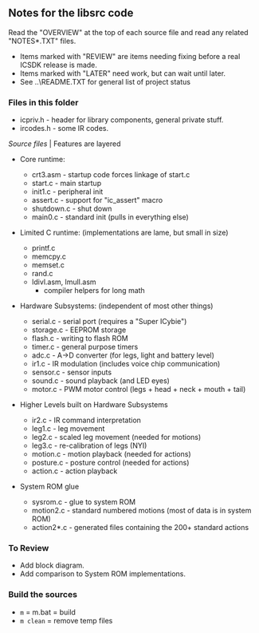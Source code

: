 ## Notes for the libsrc code

Read the "OVERVIEW" at the top of each source file and read any related "NOTES\*.TXT" files.
* Items marked with "REVIEW" are items needing fixing before a real ICSDK release is made.
* Items marked with "LATER" need work, but can wait until later.
* See ..\README.TXT for general list of project status

### Files in this folder

* icpriv.h - header for library components, general private stuff.
* ircodes.h - some IR codes.

_Source files_ | Features are layered

* Core runtime:
    - crt3.asm - startup code forces linkage of start.c
	- start.c - main startup
	- init1.c - peripheral init
	- assert.c - support for "ic_assert" macro
	- shutdown.c - shut down
    - main0.c - standard init (pulls in everything else)

* Limited C runtime: (implementations are lame, but small in size)
	- printf.c
	- memcpy.c
	- memset.c
	- rand.c
    - ldivl.asm, lmull.asm
        - compiler helpers for long math

* Hardware Subsystems: (independent of most other things)
	- serial.c - serial port (requires a "Super ICybie")
	- storage.c - EEPROM storage
	- flash.c - writing to flash ROM
    - timer.c - general purpose timers
	- adc.c - A->D converter (for legs, light and battery level)
	- ir1.c - IR modulation (includes voice chip communication)
    - sensor.c - sensor inputs
    - sound.c - sound playback (and LED eyes)
	- motor.c - PWM motor control (legs + head + neck + mouth + tail)

* Higher Levels built on Hardware Subsystems
    - ir2.c - IR command interpretation
    - leg1.c - leg movement
	- leg2.c - scaled leg movement (needed for motions)
	- leg3.c - re-calibration of legs (NYI)
    - motion.c - motion playback (needed for actions)
	- posture.c - posture control (needed for actions)
	- action.c - action playback

* System ROM glue
	- sysrom.c - glue to system ROM
    - motion2.c - standard numbered motions (most of data is in system ROM)
    - action2*.c - generated files containing the 200+ standard actions

### To Review

* Add block diagram.
* Add comparison to System ROM implementations.

### Build the sources

* `m` = m.bat = build
* `m clean` = remove temp files